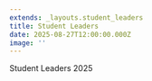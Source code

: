```yaml
---
extends: _layouts.student_leaders
title: Student Leaders
date: 2025-08-27T12:00:00.000Z
image: ''
---
```

Student Leaders 2025
